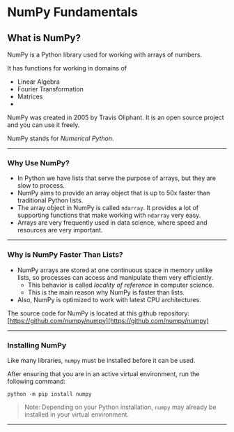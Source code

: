 # NumPy Fundamentals

## What is NumPy?

NumPy is a Python library used for working with arrays of numbers.

It has functions for working in domains of

* Linear Algebra
* Fourier Transformation
* Matrices
* 
NumPy was created in 2005 by Travis Oliphant. It is an open source 
project and you can use it freely.

NumPy stands for *Numerical Python*.

---

### Why Use NumPy?

* In Python we have lists that serve the purpose of arrays, but they are 
  slow to process.
* NumPy aims to provide an array object that is up to 50x faster than 
  traditional Python lists.
* The array object in NumPy is called `ndarray`. It provides a lot of 
  supporting functions that make working with `ndarray` very easy.
* Arrays are very frequently used in data science, where speed and 
  resources are very important.

---

### Why is NumPy Faster Than Lists?

* NumPy arrays are stored at one continuous space in memory unlike lists, 
  so processes can access and manipulate them very efficiently.
    * This behavior is called *locality of reference* in computer science.
    * This is the main reason why NumPy is faster than lists.
* Also, NumPy is optimized to work with latest CPU architectures.

The source code for NumPy is located at this github repository:  
[https://github.com/numpy/numpy](https://github.com/numpy/numpy)

---

### Installing NumPy

Like many libraries, `numpy` must be installed before it can be used.

After ensuring that you are in an active virtual environment, run the 
following command:

```
python -m pip install numpy
```

> Note: Depending on your Python installation, `numpy` may already be 
> installed in your virtual environment.

---
